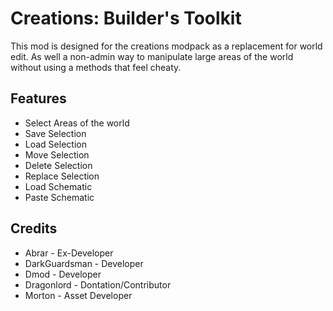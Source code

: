 Creations: Builder's Toolkit
=============================================
This mod is designed for the creations modpack as a replacement for world edit. As well a non-admin way to manipulate large areas of the world without using a methods that feel cheaty. 


## Features

* Select Areas of the world
* Save Selection
* Load Selection
* Move Selection
* Delete Selection
* Replace Selection
* Load Schematic
* Paste Schematic


## Credits

* Abrar - Ex-Developer
* DarkGuardsman - Developer
* Dmod - Developer
* Dragonlord - Dontation/Contributor
* Morton - Asset Developer
